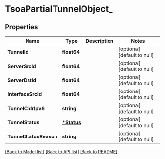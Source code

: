 # TsoaPartialTunnelObject_

## Properties
Name | Type | Description | Notes
------------ | ------------- | ------------- | -------------
**TunnelId** | **float64** |  | [optional] [default to null]
**ServerSrcId** | **float64** |  | [optional] [default to null]
**ServerDstId** | **float64** |  | [optional] [default to null]
**InterfaceSrcId** | **float64** |  | [optional] [default to null]
**TunnelCidrIpv6** | **string** |  | [optional] [default to null]
**TunnelStatus** | [***Status**](Status.md) |  | [optional] [default to null]
**TunnelStatusReason** | **string** |  | [optional] [default to null]

[[Back to Model list]](../README.md#documentation-for-models) [[Back to API list]](../README.md#documentation-for-api-endpoints) [[Back to README]](../README.md)

